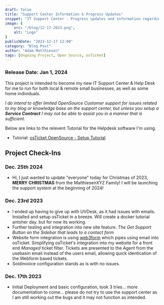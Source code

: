 ```yaml
---
draft: false
title: "Support Center Information & Progress Updates"
snippet: "IT Support Center - Progress updates and information regarding release date."
image: {
    src: "/blog/12-17-2023.png",
    alt: "Logo"
}
publishDate: "2023-12-17 12:00"
category: "Blog Post"
author: "Adam Matthiesen"
tags: [Ongoing Project, Open Source, osTicket]
---
```


### Release Date: Jan 1, 2024

This project is intended to become my new IT Support Center & Help Desk for me to run for both local & remote small businesses, as well as some home individuals.

*I do intend to offer limited OpenSource Customer support for issues related to my blog or knowledge base on the support center, but unless you setup a **Service Contract** I may not be able to assist you in a manner that is sufficient.*

Below are links to the relevent Tutorial for the Helpdesk software I'm using.

- Tutorial: [osTicket OpenSource - Setup Tutorial](/blog/tutorial-osticket)

## Project Check-Ins

### Dec. 25th 2024

- Hi, I just wanted to update "everyone" today for Christmas of 2023, **MERRY CHRISTMAS** from the MatthiesenXYZ Family!  I will be launching the support system at the beginning of 2024!

### Dec. 23rd 2023

- I ended up having to give up with UVDesk, as it had issues with emails.  Installed and setup osTicket in a breeze.  Will create a docker tutorial antoher day.  but for now its working.
- Further testing and integration into new site feature. *The Get Support Button on the Sidebar that leads to a contact form*
- Website form integration is using [web3form](https://web3forms.com) which pipes using email into osTicket.  Simplifying osTicket's integration into my website for a front end *Managed* ticket filter.  Tickets are presented to the Agent from the usebasin email instead of the users email, allowing quick identication of the Webform based tickets.
- Soldinvoice configuration stands as is with no issues.

### Dec. 17th 2023

- Initial Deployment and basic configuration, took 3 tries... more documentation to come... please do not try to use the support center as I am still working out the bugs and it may not function as intended.

